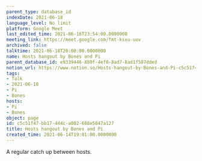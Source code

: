 ```yaml
---
parent_type: database_id
indexDate: 2021-06-18
language_level: No limit
platform: Google Meet
last_edited_time: 2021-06-16T23:54:00.0000000
meeting_link: https://meet.google.com/fmt-ksxu-uuv
archived: false
talktime: 2021-06-18T20:00:00.0000000
name: Hosts hangout by Bones and Pi
parent_database_id: e9339446-880f-4ef0-8ad7-8ad1f507dded
notion_url: https://www.notion.so/Hosts-hangout-by-Bones-and-Pi-c5c51f47bb17444ca802688e5847a127
tags:
- Talk
- 2021-06-18
- Pi
- Bones
hosts:
- Pi
- Bones
object: page
id: c5c51f47-bb17-444c-a802-688e5847a127
title: Hosts hangout by Bones and Pi
created_time: 2021-06-14T19:01:00.0000000
---
```


A regular catch up between hosts.


